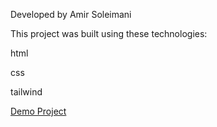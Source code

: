 Developed by Amir Soleimani

This project was built using these technologies:

html

css

tailwind

[Demo Project](https://amirsly.com/)
